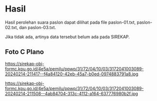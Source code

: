 # Hasil

Hasil perolehan suara paslon dapat dilihat pada file paslon-01.txt, paslon-02.txt, dan paslon-03.txt.

Jika tidak ada, artinya data tersebut belum ada pada SIREKAP.

## Foto C Plano

https://sirekap-obj-formc.kpu.go.id/4e5a/pemilu/ppwp/31/72/04/10/03/3172041003089-20240214-211417--f4a84120-42eb-45a7-b0ed-0974883791a8.jpg

https://sirekap-obj-formc.kpu.go.id/4e5a/pemilu/ppwp/31/72/04/10/03/3172041003089-20240214-211508--4ab84704-313c-4112-a164-637776980b2f.jpg
